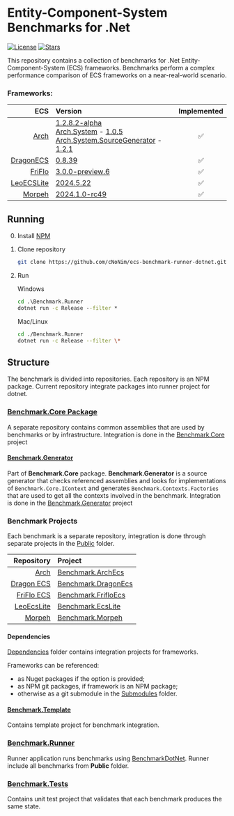 # Entity-Component-System Benchmarks for .Net

[![License](https://img.shields.io/github/license/cNoNim/ecs-benchmark-runner-dotnet)](https://github.com/cNoNim/ecs-benchmark-runner-dotnet?tab=MIT-1-ov-file#readme)
[![Stars](https://img.shields.io/github/stars/cNoNim/ecs-benchmark-runner-dotnet?color=brightgreen)](https://github.com/cNoNim/ecs-benchmark-runner-dotnet/stargazers)

This repository contains a collection of benchmarks for .Net Entity-Component-System (ECS) frameworks. 
Benchmarks perform a complex performance comparison of ECS frameworks on a near-real-world scenario.

### Frameworks:
|                                                        ECS | Version                                                                                           | Implemented |
|-----------------------------------------------------------:|:--------------------------------------------------------------------------------------------------|:-----------:|
|                    [Arch](https://github.com/genaray/Arch) | [1.2.8.2-alpha](https://www.nuget.org/packages/Arch/1.2.8.2-alpha)<br/>[Arch.System](https://github.com/genaray/Arch.Extended) - [1.0.5](https://www.nuget.org/packages/Arch.System/1.0.5)<br/>[Arch.System.SourceGenerator](https://github.com/genaray/Arch.Extended) - [1.2.1](https://www.nuget.org/packages/Arch.System.SourceGenerator/1.2.1)|      ✅     |
|       [DragonECS](https://github.com/DCFApixels/DragonECS) | [0.8.39](https://github.com/DCFApixels/DragonECS/commit/655541e543bc290f168fc7f597999c4e688494b1) |      ✅     |
|      [FriFlo](https://github.com/friflo/Friflo.Engine.ECS) | [3.0.0-preview.6](https://www.nuget.org/packages/Friflo.Engine.ECS/3.0.0-preview.6)               |      ✅     |
|          [LeoECSLite](https://github.com/Leopotam/ecslite) | [2024.5.22](https://github.com/Leopotam/ecslite/releases/tag/2024.5.22)                           |      ✅     |
|               [Morpeh](https://github.com/scellecs/morpeh) | [2024.1.0-rc49](https://github.com/scellecs/morpeh/releases/tag/2024.1.0-rc49)                    |      ✅     |

## Running

0. Install [NPM](https://nodejs.org/en/download/)
1. Clone repository
   ```sh
   git clone https://github.com/cNoNim/ecs-benchmark-runner-dotnet.git
   ```
2. Run

   Windows
   ```cmd
   cd .\Benchmark.Runner
   dotnet run -c Release --filter *
   ```
   Mac/Linux
   ```sh
   cd ./Benchmark.Runner
   dotnet run -c Release --filter \*
   ```

## Structure

The benchmark is divided into repositories. 
Each repository is an NPM package.
Current repository integrate packages into runner project for dotnet.

### [Benchmark.Core Package](https://github.com/cNoNim/ecs-benchmark-core)

A separate repository contains common assemblies that are used by benchmarks or by infrastructure.
Integration is done in the [Benchmark.Core](Benchmark.Core) project

#### [Benchmark.Generator](https://github.com/cNoNim/ecs-benchmark-core/tree/main/Runtime/Benchmark.Core/SourceGenerators/Sources~/Benchmark.Generator)

Part of **Benchmark.Core** package.
**Benchmark.Generator** is a source generator that checks referenced assemblies and looks for implementations of `Benchmark.Core.IContext` and generates `Benchmark.Contexts.Factories` that are used to get all the contexts involved in the benchmark.
Integration is done in the [Benchmark.Generator](Benchmark.Generator) project

### Benchmark Projects

Each benchmark is a separate repository, integration is done through separate projects in the [Public](Public) folder.

|                                                      Repository | Project                                           |
|----------------------------------------------------------------:|:--------------------------------------------------|
| [Arch](https://github.com/cNoNim/ecs-benchmark-archecs)         | [Benchmark.ArchEcs](Public/Benchmark.ArchEcs)     |
| [Dragon ECS](https://github.com/cNoNim/ecs-benchmark-dragonecs) | [Benchmark.DragonEcs](Public/Benchmark.DragonEcs) |
| [FriFlo ECS](https://github.com/cNoNim/ecs-benchmark-frifloecs) | [Benchmark.FrifloEcs](Public/Benchmark.FrifloEcs) |
| [LeoEcsLite](https://github.com/cNoNim/ecs-benchmark-ecslite)   | [Benchmark.EcsLite](Public/Benchmark.EcsLite)     |
| [Morpeh](https://github.com/cNoNim/ecs-benchmark-morpeh)        | [Benchmark.Morpeh](Public/Benchmark.Morpeh)       |

#### Dependencies

[Dependencies](Dependencies) folder contains integration projects for frameworks.

Frameworks can be referenced:
* as Nuget packages if the option is provided;
* as NPM git packages, if framework is an NPM package;
* otherwise as a git submodule in the [Submodules](Submodules) folder.

#### [Benchmark.Template](Benchmark.Template)

Contains template project for benchmark integration.

### [Benchmark.Runner](Benchmark.Runner)

Runner application runs benchmarks using [BenchmarkDotNet](https://benchmarkdotnet.org).
Runner include all benchmarks from **Public** folder.

### [Benchmark.Tests](Benchmark.Tests)

Contains unit test project that validates that each benchmark produces the same state.
